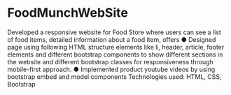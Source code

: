 # FoodMunchWebSite

Developed a responsive website for Food Store where users can see a list of food items, detailed information
about a food item, offers
● Designed page using following HTML structure elements like li, header, article, footer elements and
different bootstrap components to show different sections in the website and different bootstrap classes
for responsiveness through mobile-first approach.
● Implemented product youtube videos by using bootstrap embed and model components
Technologies used: HTML, CSS, Bootstrap

